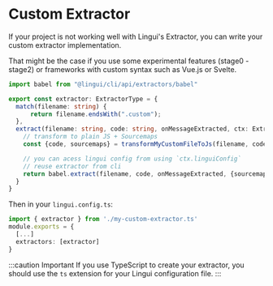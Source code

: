 # Custom Extractor

If your project is not working well with Lingui's Extractor, you can write your custom extractor implementation.

That might be the case if you use some experimental features (stage0 - stage2) or frameworks with custom syntax such as Vue.js or Svelte.

```ts title="./my-custom-extractor.ts"
import babel from "@lingui/cli/api/extractors/babel"

export const extractor: ExtractorType = {
  match(filename: string) {
      return filename.endsWith(".custom");
  },
  extract(filename: string, code: string, onMessageExtracted, ctx: ExtractorCtx) {
    // transform to plain JS + Sourcemaps
    const {code, sourcemaps} = transformMyCustomFileToJs(filename, code);

    // you can acess lingui config from using `ctx.linguiConfig`
    // reuse extractor from cli
    return babel.extract(filename, code, onMessageExtracted, {sourcemaps, ...ctx})
  }
}
```

Then in your `lingui.config.ts`:

```ts title="lingui.config.ts"
import { extractor } from './my-custom-extractor.ts'
module.exports = {
  [...]
  extractors: [extractor]
}
```

:::caution Important
If you use TypeScript to create your extractor, you should use the `ts` extension for your Lingui configuration file.
:::
